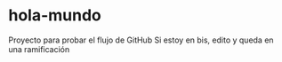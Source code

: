 # hola-mundo
Proyecto para probar el flujo de GitHub
Si estoy en bis, edito y queda en una ramificación
